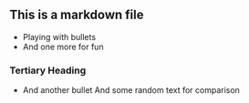 ## This is a markdown file
* Playing with bullets
* And one more for fun
### Tertiary Heading
* And another bullet
And some random text for comparison